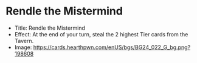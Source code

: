 # Rendle the Mistermind
- Title:  Rendle the Mistermind
- Effect:  At the end of your turn, steal the 2 highest Tier cards from the Tavern.
- Image:  https://cards.hearthpwn.com/enUS/bgs/BG24_022_G_bg.png?198608

